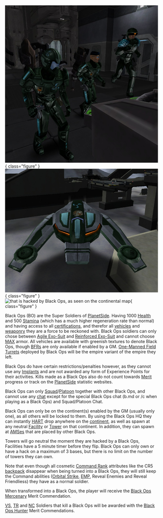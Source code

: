 ![](../images/BO_Soldiers.jpg){ class="figure" }
![](../images/BO_Phantasm.jpg){ class="figure" }
![ that is
hacked by Black Ops, as seen on the
[continental map](../etc/Continental_Map.md)](../images/BO_Hacked_Facility.jpg){ class="figure" }

Black Ops (BO) are the Super Soldiers of [PlanetSide](../etc/PlanetSide.md).
Having 1000 [Health](Health.md) and 500 [Stamina](Stamina.md) (which has a much
higher regeneration rate than normal) and having access to all
[certifications](../certifications/Certification.md), and therefor all
[vehicles](../vehicles/Vehicle.md) and [weaponry](../weapons/Weapon.md) they are
a force to be reckoned with. Black Ops soldiers can only chose between
[Agile Exo-Suit](../armor/Agile_Exo-Suit.md) and
[Reinforced Exo-Suit](../armor/Reinforced_Exo-Suit.md) and cannot choose
[MAX](../items/Mechanized_Assault_Exo-Suit.md) armor. All vehicles are available
with greenish textures to denote Black Ops, though
[BFRs](../vehicles/BattleFrame_Robotics.md) are only available if enabled by a
GM. [One-Manned Field Turrets](../weapons/One-Manned_Field_Turret.md) deployed
by Black Ops will be the empire variant of the empire they left.

Black Ops do have certain restrictions/penalties however, as they cannot use any
[Implants](../implants/Implants.md) and are not awarded any form of Experience
Points for their activities. Kills made as a Black Ops also do not count towards
[Merit](../merits/Merit_Commendations.md) progress or track on the
[PlanetSide](../etc/PlanetSide.md) statistic websites.

Black Ops can only [Squad](Squad.md)/[Platoon](Platoon.md) together with other
Black Ops, and cannot use any [chat](../commands/In-Game_Chat.md) except for the
special Black Ops chat (b.md <message> or /c <message> when playing as a Black
Ops) and Squad/Platoon Chat.

Black Ops can only be on the continent(s) enabled by the GM (usually only one),
as all others will be locked to them. By using the Black Ops HQ they can
instantly [HART](HART.md) drop anywhere on the
[continent](../locations/Continent.md), as well as spawn at any neutral
[Facility](../locations/Facilities.md) or [Tower](../locations/Towers.md) on
that continent. In addition, they can spawn at
[AMSes](../vehicles/Advanced_Mobile_Station.md) that are placed by other Black
Ops.

Towers will go neutral the moment they are hacked by a Black Ops, Facilities
have a 5 minute timer before they flip. Black Ops can only own or have a hack on
a maximum of 3 bases, but there is no limit on the number of towers they can
own.

Note that even though all cosmetic [Command Rank](Command_Rank.md) attributes
like the CR5 [backpack](Backpack.md) disappear when being turned into a Black
Ops, they will still keep the Command abilities
([Orbital Strike](../commands/Orbital_Strike.md), [EMP](../commands/EMP.md),
Reveal Enemies and Reveal Friendliess) they have as a normal soldier.

When transformed into a Black Ops, the player will receive the
[Black Ops Mercenary](../merits/Black_Ops_Mercenary.md) Merit Commendation.

[VS](../etc/Vanu_Sovereignty.md), [TR](../etc/Terran_Republic.md) and
[NC](../etc/New_Conglomerate.md) Soldiers that kill a Black Ops will be awarded
with the [Black Ops Hunter](../merits/Black_Ops_Hunter.md) Merit Commendations.


